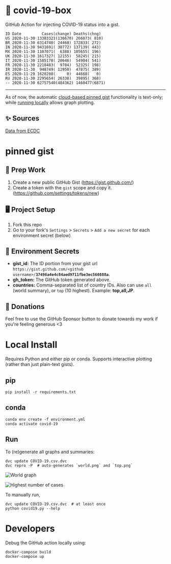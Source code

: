 # 🏥 covid-19-box

GitHub Action for injecting COVID-19 status into a gist.

```
ID Date         Cases(change) Deaths(chng)
US 2020-11-30 13383321(136670) 266873( 810)
BR 2020-11-30 6314740( 24468) 172833( 272)
IN 2020-11-30 9431691( 38772) 137139( 443)
MX 2020-11-30 1107071(  6388) 105655( 196)
UK 2020-11-30 1617327( 12155)  58245( 215)
IT 2020-11-30 1585178( 20646)  54904( 541)
FR 2020-11-30 2218483(  9784)  52325( 198)
IR 2020-11-30  948749( 12950)  47875( 389)
ES 2020-11-29 1628208(     0)  44668(   0)
RU 2020-11-30 2295654( 26338)  39895( 368)
-- 2020-11-30 62757540(484362) 1460477(6871)
```

---

As of now, the automatic [cloud-based pinned gist](#pinned-gist) functionality is text-only;
while [running locally](#local-install) allows graph plotting.

## ✨ Sources

[Data from ECDC](https://www.ecdc.europa.eu/en/publications-data/download-todays-data-geographic-distribution-covid-19-cases-worldwide)

# pinned gist

## 🎒 Prep Work
1. Create a new public GitHub Gist (https://gist.github.com/)
1. Create a token with the `gist` scope and copy it. (https://github.com/settings/tokens/new)

## 🖥 Project Setup
1. Fork this repo
1. Go to your fork's `Settings` > `Secrets` > `Add a new secret` for each environment secret (below)

## 🤫 Environment Secrets
- **gist_id:** The ID portion from your gist url `https://gist.github.com/<github username>/`**`37496a4e4c84aed9711fbe3ec560888a`**.
- **gh_token:** The GitHub token generated above.
- **countries:** Comma-separated list of country IDs. Also can use `all` (world summary), or `top` (10 highest). Example: **top,all,JP**.

## 💸 Donations

Feel free to use the GitHub Sponsor button to donate towards my work if you're feeling generous <3

# Local Install

Requires Python and either pip or conda. Supports interactive plotting (rather than just plain-text gists).

## pip

```
pip install -r requirements.txt
```

## conda

```
conda env create -f environment.yml
conda activate covid-19
```

## Run

To (re)generate all graphs and summaries:

```
dvc update COVID-19.csv.dvc
dvc repro -P  # auto-generates `world.png` and `top.png`
```

![World graph](world.png)

![Highest number of cases](top.png)

To manually run,

```
dvc update COVID-19.csv.dvc  # at least once
python covid19.py --help
```

# Developers

Debug the GitHub action locally using:

```
docker-compose build
docker-compose up
```
